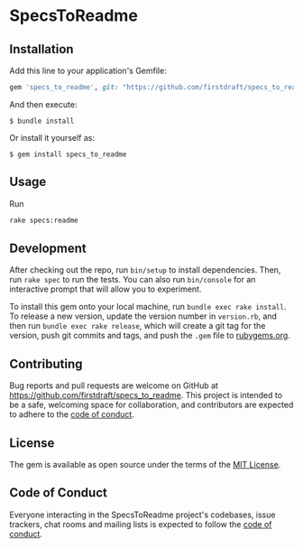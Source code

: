 # SpecsToReadme


## Installation

Add this line to your application's Gemfile:

```ruby
gem 'specs_to_readme', git: "https://github.com/firstdraft/specs_to_readme", branch: "main"
```

And then execute:

    $ bundle install

Or install it yourself as:

    $ gem install specs_to_readme

## Usage

Run

```bash
rake specs:readme
```

## Development

After checking out the repo, run `bin/setup` to install dependencies. Then, run `rake spec` to run the tests. You can also run `bin/console` for an interactive prompt that will allow you to experiment.

To install this gem onto your local machine, run `bundle exec rake install`. To release a new version, update the version number in `version.rb`, and then run `bundle exec rake release`, which will create a git tag for the version, push git commits and tags, and push the `.gem` file to [rubygems.org](https://rubygems.org).

## Contributing

Bug reports and pull requests are welcome on GitHub at https://github.com/firstdraft/specs_to_readme. This project is intended to be a safe, welcoming space for collaboration, and contributors are expected to adhere to the [code of conduct](https://github.com/firstdraft/specs_to_readme/blob/main/CODE_OF_CONDUCT.md).


## License

The gem is available as open source under the terms of the [MIT License](https://opensource.org/licenses/MIT).

## Code of Conduct

Everyone interacting in the SpecsToReadme project's codebases, issue trackers, chat rooms and mailing lists is expected to follow the [code of conduct](https://github.com/firstdraft/specs_to_readme/blob/main/CODE_OF_CONDUCT.md).
